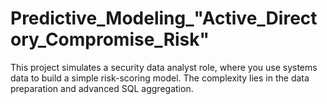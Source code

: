 <h1> Predictive_Modeling_"Active_Directory_Compromise_Risk"</h1>
<p>This project simulates a security data analyst role, where you use systems data to build a simple risk-scoring model. The complexity lies in the data preparation and advanced SQL aggregation.</p>
